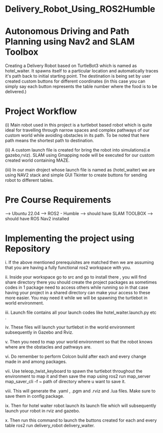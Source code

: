 # Delivery_Robot_Using_ROS2Humble

# Autonomous Driving and Path Planning using Nav2 and SLAM Toolbox
Creating a Delivery Robot based on TurtleBot3 which is named as hotel_waiter. It spawns itself to a particular location and automatically traces it's path back to initial starting point. The destination is being set by user created custom buttons for different coordinates (in this case you can simply say each button represents the table number where the food is to be delivered.)

# Project Workflow
(i) Main robot used in this project is a turtlebot based robot which is quite ideal for travelling through narrow spaces and complex pathways of our custom world while avoiding obstacles in its path. To be noted that here path means the shortest path to destination.

(ii) A custom launch file is created for bring the robot into simulations(i.e gazebo,rviz). SLAM using Gmapping node will be executed for our custom created world containing MAZE.

(iii) In our main droject whose launch file is named as (hotel_waiter) we are using NAV2 stack and simple GUI Tkinter to create buttons for sending robot to different tables.




# Pre Course Requirements
--> Ubuntu 22.04
--> ROS2 - Humble
--> should have SLAM TOOLBOX
--> should have ROS Nav2 installed

# Implementing the project using Repository
i.  If the above mentioned prerequisites are matched then we are assuming that you are having a fully functional ros2 workspace with you.

ii. Inside your workspace go to src and go to install there , you will find share directory there you should create the project packages as sometimes codes in 1 package need to access others while running so in that case having your project in a shared directory can make your access to these more easier. You may need it while we will be spawning the turtlebot in world environment.

iii. Launch file contains all your launch codes like hotel_waiter.launch.py etc . 

iv. These files will launch your turtlebot in the world environment subsequently in Gazebo and Rviz.

v. Then you need to map your world environment so that the robot knows where are the obstacles and pathways are.

vi. Do remember to perform Colcon build after each and every change made in and among packages.

vii. Use teleop_twist_keyboard to spawn the turtlebot throughout the environment to map it and then save the map using ros2 run map_server map_saver_cli -f ~
path of directory where u want to save it.

viii. This will generate the .yaml , .pgm and .rviz and .lua files. Make sure to save them in config package.

ix. Then for hotel waiter robot launch its launch file which will subsequently launch your robot in rviz and gazebo.

x. Then run this command to launch the buttons created for each and every table ros2 run delivery_robot delivery_waiter.



